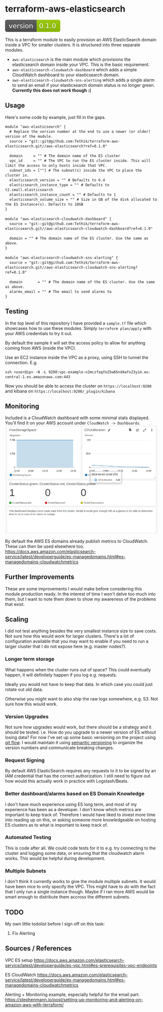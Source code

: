 # terraform-aws-elasticsearch

![version 0.1.0](version.svg)

This is a terraform module to easily provision an AWS ElasticSearch domain inside a VPC for smaller clusters. It is structured into
three separate modules.

- `aws-elasticsearch` is the main module which provisions the elasticsearch domain inside your VPC. This is the basic requirement.
- `aws-elasticsearch-cloudwatch-dashboard` which adds a simple CloudWatch dashboard to your elasticsearch domain.
- `aws-elasticsearch-cloudwatch-sns-alerting` which adds a single alarm to send an email if your elasticsearch domain status is no longer green. **Currently this does not work though :(**

## Usage

Here's some code by example, just fill in the gaps.

```t
module "aws-elasticsearch" {
  # Replace the version number at the end to use a newer (or older) version of the module.
  source = "git::git@github.com:Tethik/terraform-aws-elasticsearch.git//aws-elasticsearch?ref=0.1.0"

  domain     = "" # The domain name of the ES cluster
  vpc_id     = "" # The VPC to run the ES cluster inside. This will limit the access to only hosts inside that VPC.
  subnet_ids = [""] # The subnet(s) inside the VPC to place the cluster in.
  elasticsearch_version = "" # Defaults to 6.4
  elasticsearch_instance_type = "" # Defaults to t2.small.elasticsearch
  elasticsearch_instance_count = "" # Defaults to 1
  elasticsearch_volume_size = "" # Size in GB of the disk allocated to the ES Instance(s). Defaults to 10GB
}

module "aws-elasticsearch-cloudwatch-dashboard" {
  source = "git::git@github.com:Tethik/terraform-aws-elasticsearch.git//aws-elasticsearch-cloudwatch-dashboard?ref=0.1.0"

  domain = "" # The domain name of the ES cluster. Use the same as above.
}

module "aws-elasticsearch-cloudwatch-sns-alerting" {
  source = "git::git@github.com:Tethik/terraform-aws-elasticsearch.git//aws-elasticsearch-cloudwatch-sns-alerting?ref=0.1.0"

  domain       = "" # The domain name of the ES cluster. Use the same as above.
  alarms_email = "" # The email to send alarms to
}
```

## Testing

In the top level of this repository I have provided a `sample.tf` file which showcases how to use these modules.
Simply `terraform plan/apply` with your AWS credentials to try it out.

By default the sample it will set the access policy to allow for anything coming from AWS (inside the VPC).

Use an EC2 instance inside the VPC as a proxy, using SSH to tunnel the connection. E.g.

```
ssh <user@ip> -N -L 9200:vpc-example-n2mczfaqfo25w65nd4afx23yim.eu-central-1.es.amazonaws.com:443
```

Now you should be able to access the cluster on `https://localhost:9200` and kibana on `https://localhost:9200/_plugin/kibana`

## Monitoring

Included is a CloudWatch dashboard with some minimal stats displayed. You'll find it on your AWS account under `CloudWatch -> Dashboards`.
![A nice picture of the dashboard](./dashboard.png)

By default the AWS ES domains already publish metrics to CloudWatch. These can then be used elsewhere too.
https://docs.aws.amazon.com/elasticsearch-service/latest/developerguide/es-managedomains.html#es-managedomains-cloudwatchmetrics

## Further Improvements

These are some improvements I would make before considering this module production ready. In the interest of time
I won't delve too much into them, but I want to note them down to show my awareness of the problems that exist.

## Scaling

I did not test anything besides the very smallest instance size to save costs. Not sure how this would work for larger clusters.
There's a lot of configuration available that you may want to enable if you need to run a larger cluster that I do not expose here (e.g. master nodes?).

### Longer term storage

What happens when the cluster runs out of space? This could eventually happen, it will definitely happen
if you log e.g. requests.

Ideally you would not have to keep that data. In which case you could just rotate out old data.

Otherwise you might want to also ship the raw logs somewhere, e.g. S3. Not sure how this would work.

### Version Upgrades

Not sure how upgrades would work, but there should be a strategy and it should be tested. i.e. How do you upgrade to a newer
version of ES without losing data? For now I've set up some basic versioning on the project using [git flow](https://github.com/nvie/gitflow). I would maintain it using [semantic versioning](https://semver.org/) to organize the version numbers and communicate breaking changes.

### Request Signing

By default AWS ElasticSearch requires any requests to it to be signed by an IAM credential that has the correct authorization.
I still need to figure out how would this actually work in practice with Logstash/Beats.

### Better dashboard/alarms based on ES Domain Knowledge

I don't have much experience using ES long term, and most of my experience has been as a developer. I don't know
which metrics are important to keep track of. Therefore I would have liked to invest more time into reading up on
this, or asking someone more knowledgeable on hosting ES clusters as to what is important to keep track of.

### Automated Testing

This is code after all. We could code tests for it to e.g. try connecting to the cluster and logging some data, or ensuring that the cloudwatch alarm works. This would be helpful during development.

### Multiple Subnets

I don't think it currently works to give the module multiple subnets. It would have been nice to only specify the VPC. This might
have to do with the fact that I only run a single instance though. Maybe if I ran more AWS would be smart enough to distribute them
accross the different subnets.

## TODO

My own little todolist before I sign off on this task:

1. Fix Alerting

## Sources / References

VPC ES setup
https://docs.aws.amazon.com/elasticsearch-service/latest/developerguide/es-vpc.html#es-prerequisites-vpc-endpoints

ES CloudWatch
https://docs.aws.amazon.com/elasticsearch-service/latest/developerguide/es-managedomains.html#es-managedomains-cloudwatchmetrics

Alerting + Monitoring example, especially helpful for the email part.
https://stephenmann.io/post/setting-up-monitoring-and-alerting-on-amazon-aws-with-terraform/
